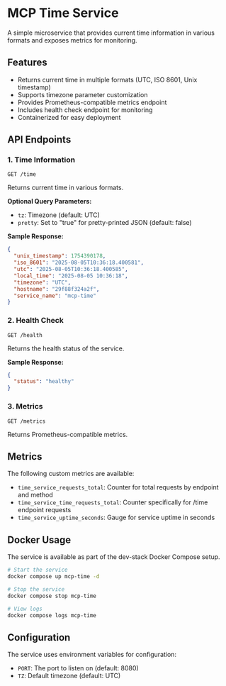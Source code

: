 # MCP Time Service

A simple microservice that provides current time information in various formats and exposes metrics for monitoring.

## Features

- Returns current time in multiple formats (UTC, ISO 8601, Unix timestamp)
- Supports timezone parameter customization
- Provides Prometheus-compatible metrics endpoint
- Includes health check endpoint for monitoring
- Containerized for easy deployment

## API Endpoints

### 1. Time Information

```
GET /time
```

Returns current time in various formats.

**Optional Query Parameters:**
- `tz`: Timezone (default: UTC)
- `pretty`: Set to "true" for pretty-printed JSON (default: false)

**Sample Response:**
```json
{
  "unix_timestamp": 1754390178,
  "iso_8601": "2025-08-05T10:36:18.400581",
  "utc": "2025-08-05T10:36:18.400585", 
  "local_time": "2025-08-05 10:36:18",
  "timezone": "UTC",
  "hostname": "29f88f324a2f",
  "service_name": "mcp-time"
}
```

### 2. Health Check

```
GET /health
```

Returns the health status of the service.

**Sample Response:**
```json
{
  "status": "healthy"
}
```

### 3. Metrics

```
GET /metrics
```

Returns Prometheus-compatible metrics.

## Metrics

The following custom metrics are available:

- `time_service_requests_total`: Counter for total requests by endpoint and method
- `time_service_time_requests_total`: Counter specifically for /time endpoint requests
- `time_service_uptime_seconds`: Gauge for service uptime in seconds

## Docker Usage

The service is available as part of the dev-stack Docker Compose setup.

```bash
# Start the service
docker compose up mcp-time -d

# Stop the service
docker compose stop mcp-time

# View logs
docker compose logs mcp-time
```

## Configuration

The service uses environment variables for configuration:

- `PORT`: The port to listen on (default: 8080)
- `TZ`: Default timezone (default: UTC)